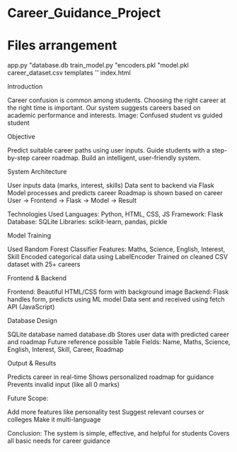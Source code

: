 # Career_Guidance_Project
# Files arrangement
  app.py
 "database.db
 train_model.py
 "encoders.pkl
 "model.pkl
 career_dataset.csv
  templates 
 '' index.html

 Introduction

Career confusion is common among students.
Choosing the right career at the right time is important.
Our system suggests careers based on academic performance and interests. Image: Confused student vs guided student

Objective

Predict suitable career paths using user inputs.
Guide students with a step-by-step career roadmap.
Build an intelligent, user-friendly system.

System Architecture

User inputs data (marks, interest, skills)
Data sent to backend via Flask
Model processes and predicts career
Roadmap is shown based on career 
User → Frontend → Flask → Model → Result

Technologies Used
Languages: Python, HTML, CSS, JS
Framework: Flask
Database: SQLite
Libraries: scikit-learn, pandas, pickle

Model Training

Used Random Forest Classifier
Features: Maths, Science, English, Interest, Skill
Encoded categorical data using LabelEncoder
Trained on cleaned CSV dataset with 25+ careers 

 Frontend & Backend

Frontend: Beautiful HTML/CSS form with background image
Backend: Flask handles form, predicts using ML model
Data sent and received using fetch API (JavaScript) 

 Database Design
 
SQLite database named database.db
Stores user data with predicted career and roadmap
Future reference possible Table Fields: Name, Maths, Science, English, Interest, Skill, Career, Roadmap

 Output & Results
 
Predicts career in real-time
Shows personalized roadmap for guidance
Prevents invalid input (like all 0 marks)

Future Scope:

Add more features like personality test
Suggest relevant courses or colleges
Make it multi-language

Conclusion:
The system is simple, effective, and helpful for students
Covers all basic needs for career guidance
